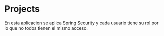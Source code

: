 # Projects
En esta aplicacion se aplica Spring Security y cada usuario tiene su rol por lo que no todos tienen el mismo acceso.
